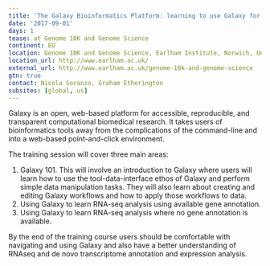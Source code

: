 ```yaml
---
title: 'The Galaxy Bioinformatics Platform: learning to use Galaxy for RNA-seq analysis'
date: '2017-09-01'
days: 1
tease: at Genome 10K and Genome Science
continent: EU
location: Genome 10K and Genome Science, Earlham Institute, Norwich, United Kingdom
location_url: http://www.earlham.ac.uk/
external_url: http://www.earlham.ac.uk/genome-10k-and-genome-science
gtn: true
contact: Nicola Soranzo, Graham Etherington
subsites: [global, us]
---
```

Galaxy is an open, web-based platform for accessible, reproducible, and transparent computational biomedical research. It takes users of bioinformatics tools away from the complications of the command-line and into a web-based point-and-click environment.

The training session will cover three main areas:

1. Galaxy 101. This will involve an introduction to Galaxy where users will learn how to use the tool-data-interface ethos of Galaxy and perform simple data manipulation tasks. They will also learn about creating and editing Galaxy workflows and how to apply those workflows to data.
2. Using Galaxy to learn RNA-seq analysis using available gene annotation.
3. Using Galaxy to learn RNA-seq analysis where no gene annotation is available.

By the end of the training course users should be comfortable with navigating and using Galaxy and also have a better understanding of RNAseq and de novo transcriptome annotation and expression analysis.
